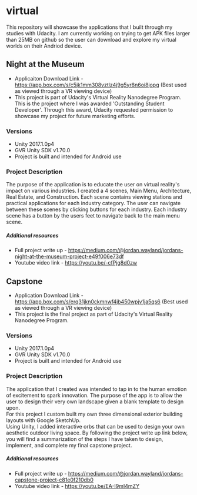 # virtual
This repository will showcase the applications that I built through my studies with Udacity. I am currently working on trying to get APK files larger than 25MB on github so the user can download and explore my virtual worlds on their Andriod device.

## Night at the Museum
- Applicaiton Download Link - https://app.box.com/s/c5jk1mm308vztlz4j9g5yr8n6oi8jopg (Best used as viewed through a VR viewing device)
- This project is part of Udacity's Virtual Reality Nanodegree Program. This is the project where I was awarded 'Outstanding Student Developer'. Through this award, Udacity requested permission to showcase my project for future marketing efforts.

### Versions
- Unity 2017.1.0p4
- GVR Unity SDK v1.70.0
- Project is built and intended for Android use

### Project Description
The purpose of the application is to educate the user on virtual reality's impact on various industries.
I created a 4 scenes, Main Menu, Architecture, Real Estate, and Construction. 
Each scene contains viewing stations and practical applications for each industry category.
The user can navigate between these scenes by clicking buttons for each industry.
Each industry scene has a button by the users feet to navigate back to the main menu scene.

##### Additional resources
- Full project write up - https://medium.com/@jordan.wayland/jordans-night-at-the-museum-project-e49f006e73df
- Youtube video link - https://youtu.be/-cfPjg8d0zw

## Capstone
- Application Download Link - https://app.box.com/s/erq31jkn0ckmnwf4jb450wpjv1ja5qs6 (Best used as viewed through a VR viewing device)
- This project is the final project as part of Udacity's Virtual Reality Nanodegree Program.

### Versions
- Unity 2017.1.0p4
- GVR Unity SDK v1.70.0
- Project is built and intended for Android use

### Project Description
The application that I created was intended to tap in to the human emotion of excitement to spark innovation. 
The purpose of the app is to allow the user to design their very own landscape given a blank template to design upon.  
For this project I custom built my own three dimensional exterior building layouts with Google SketchUp.  
Using Unity, I added interactive orbs that can be used to design your own aesthetic outdoor living space. 
By following the project write up link below, you will find a summarization of the steps I have taken to design, implement, and complete my final capstone project.

##### Additional resources
- Full project write up - https://medium.com/@jordan.wayland/jordans-capstone-project-c81e0f210db0
- Youtube video link - https://youtu.be/EA-I9mI4mZY
